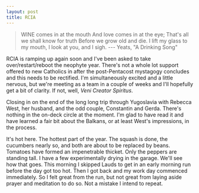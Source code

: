 ```yaml
---
layout: post
title: RCIA
---
```

> WINE comes in at the mouth 
And love comes in at the eye; 
That's all we shall know for truth 
Before we grow old and die. 
I lift my glass to my mouth, 
I look at you, and I sigh. 
--- Yeats, "A Drinking Song"

RCIA is ramping up again soon and I've been asked to take over/restart/reboot
the neophyte year. There's not a whole lot support offered to new Catholics in
after the post-Pentacost mystagogy concludes and this needs to be rectified. I'm
simultaneously excited and a little nervous, but we're meeting as a team in a
couple of weeks and I'll hopefully get a bit of clarity. If not, well, _Veni
Creator Spiritus_.

Closing in on the end of the long long trip through Yugoslavia with Rebecca
West, her husband, and the odd couple, Constantin and Gerda. There's nothing in
the on-deck circle at the moment. I'm glad to have read it and have learned a
fair bit about the Balkans, or at least West's impressions, in the process.

It's hot here. The hottest part of the year. The squash is done, the
cucumbers nearly so, and both are about to be replaced by beans.  Tomatoes have 
formed an impenetrable thicket. Only the peppers are standing tall. I have a few
experimentally drying in the garage. We'll see how that goes. This morning I
skipped Lauds to get in an early morning run before the day got too hot. Then I
got back and my work day commenced immediately. So I felt great from the run,
but not great from laying aside prayer and meditation to do so. Not a mistake I
intend to repeat. 
